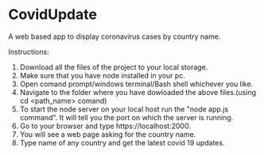 # CovidUpdate
A web based app to display coronavirus cases by country name.

Instructions:
1. Download all the files of the project to your local storage.
2. Make sure that you have node installed in your pc.
3. Open comand prompt/windows terminal/Bash shell whichever you like.
4. Navigate to the folder where you have dowloaded the above files.(using cd <path_name> comand)
5. To start the node server on your local host run the "node app.js command". It will tell you the port on which the server is running.
6. Go to your browser and type https://localhost:2000.
7. You will see a web page asking for the country name.
8. Type name of any country and get the latest covid 19 updates.
